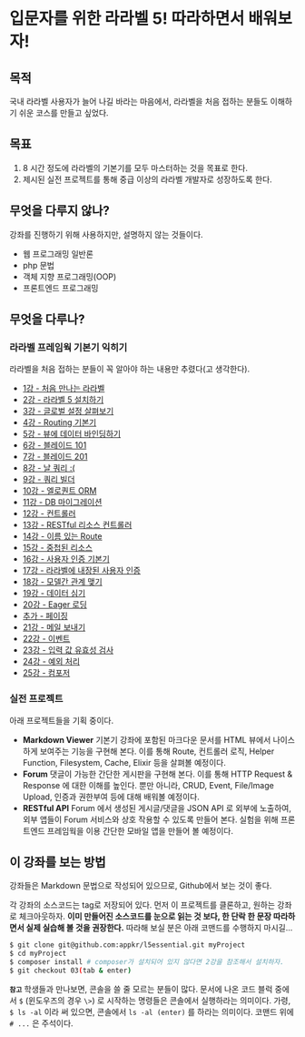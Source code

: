 # 입문자를 위한 라라벨 5! 따라하면서 배워보자!

## 목적

국내 라라벨 사용자가 늘어 나길 바라는 마음에서, 라라벨을 처음 접하는 분들도 이해하기 쉬운 코스를 만들고 싶었다.
 
## 목표

1.  8 시간 정도에 라라벨의 기본기를 모두 마스터하는 것을 목표로 한다.
2.  제시된 실전 프로젝트를 통해 중급 이상의 라라벨 개발자로 성장하도록 한다.

## 무엇을 다루지 않나?

강좌를 진행하기 위해 사용하지만, 설명하지 않는 것들이다.

-   웹 프로그래밍 일반론
-   php 문법
-   객체 지향 프로그래밍(OOP)
-   프론트엔드 프로그래밍

## 무엇을 다루나?

### 라라벨 프레임웍 기본기 익히기

라라벨을 처음 접하는 분들이 꼭 알아야 하는 내용만 추렸다(고 생각한다). 

-   [1강 - 처음 만나는 라라벨](https://github.com/appkr/l5essential/blob/master/docs/1-welcome.md)
-   [2강 - 라라벨 5 설치하기](https://github.com/appkr/l5essential/blob/master/docs/2-hello-laravel.md)
-   [3강 - 글로벌 설정 살펴보기](https://github.com/appkr/l5essential/blob/master/docs/3-configuration.md)
-   [4강 - Routing 기본기](https://github.com/appkr/l5essential/blob/master/docs/4-routing-basics.md)
-   [5강 - 뷰에 데이터 바인딩하기](https://github.com/appkr/l5essential/blob/master/docs/5-pass-data-to-view.md)
-   [6강 - 블레이드 101](https://github.com/appkr/l5essential/blob/master/docs/6-blade-101.md)
-   [7강 - 블레이드 201](https://github.com/appkr/l5essential/blob/master/docs/7-blade-201.md)
-   [8강 - 날 쿼리 :(](https://github.com/appkr/l5essential/blob/master/docs/8-raw-queries.md)
-   [9강 - 쿼리 빌더](https://github.com/appkr/l5essential/blob/master/docs/9-query-builder.md)
-   [10강 - 엘로퀀트 ORM](https://github.com/appkr/l5essential/blob/master/docs/10-eloquent.md)
-   [11강 - DB 마이그레이션](https://github.com/appkr/l5essential/blob/master/docs/11-migration.md)
-   [12강 - 컨트롤러](https://github.com/appkr/l5essential/blob/master/docs/12-controller.md)
-   [13강 - RESTful 리소스 컨트롤러](https://github.com/appkr/l5essential/blob/master/docs/13-restful-resource-controller.md)
-   [14강 - 이름 있는 Route](https://github.com/appkr/l5essential/blob/master/docs/14-named-routes.md)
-   [15강 - 중첩된 리소스](https://github.com/appkr/l5essential/blob/master/docs/15-nested-resources.md)
-   [16강 - 사용자 인증 기본기](https://github.com/appkr/l5essential/blob/master/docs/16-authentication.md)
-   [17강 - 라라벨에 내장된 사용자 인증](https://github.com/appkr/l5essential/blob/master/docs/17-authentication-201.md)
-   [18강 - 모델간 관계 맺기](https://github.com/appkr/l5essential/blob/master/docs/18-eloquent-relationships.md)
-   [19강 - 데이터 심기](https://github.com/appkr/l5essential/blob/master/docs/19-seeder.md)
-   [20강 - Eager 로딩](https://github.com/appkr/l5essential/blob/master/docs/20-eager-loading.md)
-   [추가 - 페이징](https://github.com/appkr/l5essential/blob/master/docs/20-1-pagination.md)
-   [21강 - 메일 보내기](https://github.com/appkr/l5essential/blob/master/docs/21-mail.md)
-   [22강 - 이벤트](https://github.com/appkr/l5essential/blob/master/docs/22-events.md)
-   [23강 - 입력 값 유효성 검사](https://github.com/appkr/l5essential/blob/master/docs/23-validation.md)
-   [24강 - 예외 처리](https://github.com/appkr/l5essential/blob/master/docs/24-exception-handling.md)
-   [25강 - 컴포저](https://github.com/appkr/l5essential/blob/master/docs/25-composer.md)

### 실전 프로젝트

아래 프로젝트들을 기획 중이다.

-   **Markdown Viewer**
    기본기 강좌에 포함된 마크다운 문서를 HTML 뷰에서 나이스하게 보여주는 기능을 구현해 본다. 이를 통해 Route, 컨트롤러 로직, Helper Function, Filesystem, Cache, Elixir 등을 살펴볼 예정이다.
-   **Forum**
    댓글이 가능한 간단한 게시판을 구현해 본다. 이를 통해 HTTP Request &amp; Response 에 대한 이해를 높인다. 뿐만 아니라, CRUD, Event, File/Image Upload, 인증과 권한부여 등에 대해 배워볼 예정이다.  
-   **RESTful API**
    Forum 에서 생성된 게시글/댓글을 JSON API 로 외부에 노출하여, 외부 앱들이 Forum 서비스와 상호 작용할 수 있도록 만들어 본다. 실험을 위해 프론트엔드 프레임웍을 이용 간단한 모바일 앱을 만들어 볼 예정이다. 

## 이 강좌를 보는 방법

강좌들은 Markdown 문법으로 작성되어 있으므로, Github에서 보는 것이 좋다. 

각 강좌의 소스코드는 tag로 저장되어 있다. 먼저 이 프로젝트를 클론하고, 원하는 강좌로 체크아웃하자. **이미 만들어진 소스코드를 눈으로 읽는 것 보다, 한 단락 한 문장 따라하면서 실제 실습해 볼 것을 권장한다.** 따라해 보실 분은 아래 코맨드를 수행하지 마시길...

```bash
$ git clone git@github.com:appkr/l5essential.git myProject
$ cd myProject
$ composer install # composer가 설치되어 있지 않다면 2강을 참조해서 설치하자.
$ git checkout 03(tab & enter)
```

**`참고`** 학생들과 만나보면, 콘솔을 쓸 줄 모르는 분들이 많다. 문서에 나온 코드 블럭 중에서 `$` (윈도우즈의 경우 `\>`) 로 시작하는 명령들은 콘솔에서 실행하라는 의미이다. 가령, `$ ls -al` 이라 써 있으면, 콘솔에서 `ls -al (enter)` 를 하라는 의미이다. 코맨드 위에 `# ...` 은 주석이다.
